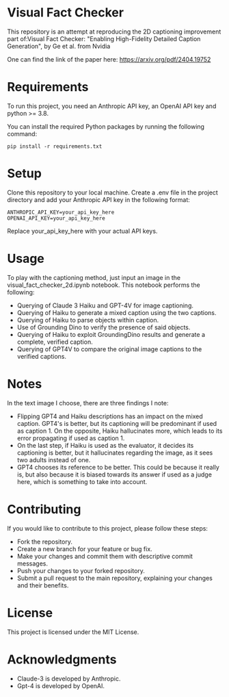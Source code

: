 # Visual Fact Checker
This repository is an attempt at reproducing the 2D captioning improvement part of:Visual Fact Checker: "Enabling High-Fidelity Detailed Caption Generation", by Ge et al. from Nvidia

One can find the link of the paper here: https://arxiv.org/pdf/2404.19752

# Requirements
To run this project, you need an Anthropic API key, an OpenAI API key and python >= 3.8.

You can install the required Python packages by running the following command:

```
pip install -r requirements.txt
```

# Setup
Clone this repository to your local machine.
Create a .env file in the project directory and add your Anthropic API key in the following format:

```
ANTHROPIC_API_KEY=your_api_key_here
OPENAI_API_KEY=your_api_key_here
```

Replace your_api_key_here with your actual API keys.

# Usage
To play with the captioning method, just input an image in the visual_fact_checker_2d.ipynb notebook.
This notebook performs the following:
- Querying of Claude 3 Haiku and GPT-4V for image captioning.
- Querying of Haiku to generate a mixed caption using the two captions.
- Querying of Haiku to parse objects within caption.
- Use of Grounding Dino to verify the presence of said objects.
- Querying of Haiku to exploit GroundingDino results and generate a complete, verified caption.
- Querying of GPT4V to compare the original image captions to the verified captions.

# Notes
In the text image I choose, there are three findings I note:
- Flipping GPT4 and Haiku descriptions has an impact on the mixed caption. GPT4's is better, but its captioning will be predominant if used as caption 1. On the opposite, Haiku hallucinates more, which leads to its error propagating if used as caption 1.
- On the last step, if Haiku is used as the evaluator, it decides its captioning is better, but it hallucinates regarding the image, as it sees two adults instead of one.
- GPT4 chooses its reference to be better. This could be because it really is, but also because it is biased towards its answer if used as a judge here, which is something to take into account.

# Contributing
If you would like to contribute to this project, please follow these steps:
- Fork the repository.
- Create a new branch for your feature or bug fix.
- Make your changes and commit them with descriptive commit messages.
- Push your changes to your forked repository.
- Submit a pull request to the main repository, explaining your changes and their benefits.

# License
This project is licensed under the MIT License.

# Acknowledgments
- Claude-3 is developed by Anthropic.
- Gpt-4 is developed by OpenAI.
